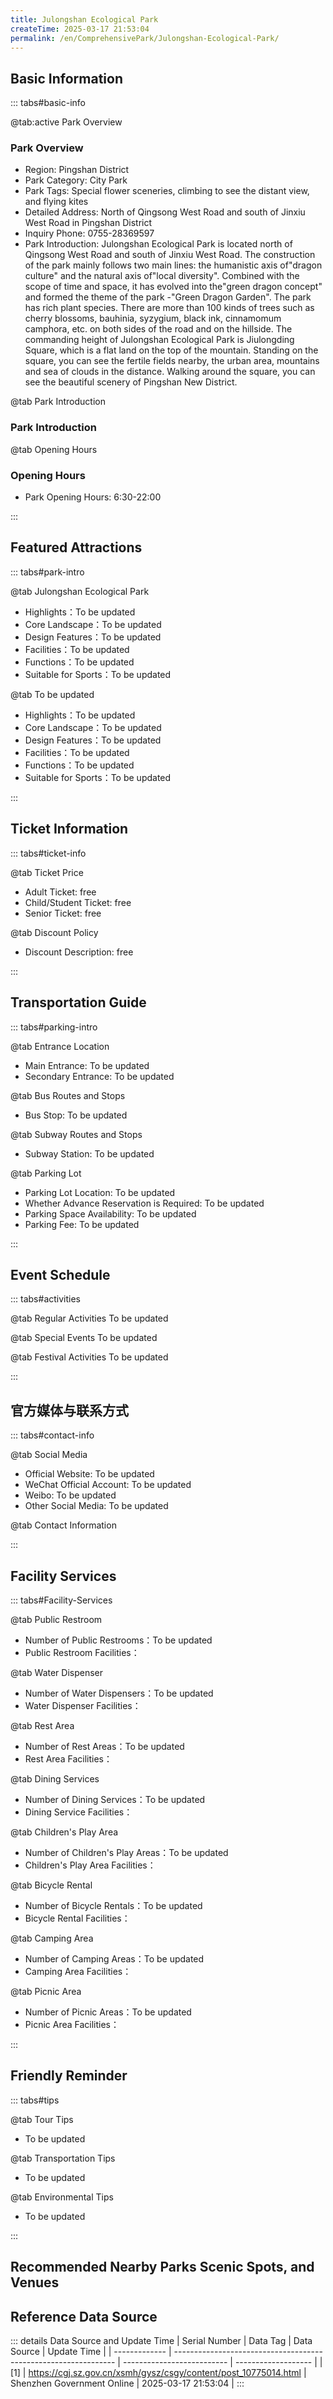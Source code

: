 ```yaml
---
title: Julongshan Ecological Park
createTime: 2025-03-17 21:53:04
permalink: /en/ComprehensivePark/Julongshan-Ecological-Park/
---
```



<script setup>
import ImageSwiper from '/.vuepress/theme/components/ImageSwiper.vue'
// 轮播图数据
const swiperItems = [
    {
                link: 'https://cgj.sz.gov.cn/img/4/4005/4005865/10775014.jpg',
                title: 'Julongshan Ecological Park',
                description: '',
                author: 'Shenzhen Government Online',
                date: '2025/03/17'
                },
  {
                link: 'https://cgj.sz.gov.cn/img/4/4005/4005865/10775014.jpg',
                title: 'Julongshan Ecological Park',
                description: '',
                author: 'Shenzhen Government Online',
                date: '2025/03/17'
                }
]
// 配置项
const swiperConfig = {
  height: 500,
  showInfo: true
}
</script>
<!-- 轮播图组件 -->
<ImageSwiper :items="swiperItems" :config="swiperConfig" />



## Basic Information

::: tabs#basic-info

@tab:active Park Overview
### Park Overview
- Region: Pingshan District
- Park Category: City Park
- Park Tags: Special flower sceneries, climbing to see the distant view, and flying kites
- Detailed Address: North of Qingsong West Road and south of Jinxiu West Road in Pingshan District
- Inquiry Phone: 0755-28369597
- Park Introduction: Julongshan Ecological Park is located north of Qingsong West Road and south of Jinxiu West Road. The construction of the park mainly follows two main lines: the humanistic axis of"dragon culture" and the natural axis of"local diversity". Combined with the scope of time and space, it has evolved into the"green dragon concept" and formed the theme of the park -"Green Dragon Garden". The park has rich plant species. There are more than 100 kinds of trees such as cherry blossoms, bauhinia, syzygium, black ink, cinnamomum camphora, etc. on both sides of the road and on the hillside. The commanding height of Julongshan Ecological Park is Jiulongding Square, which is a flat land on the top of the mountain. Standing on the square, you can see the fertile fields nearby, the urban area, mountains and sea of clouds in the distance. Walking around the square, you can see the beautiful scenery of Pingshan New District.

@tab Park Introduction
### Park Introduction
@tab Opening Hours
### Opening Hours
- Park Opening Hours: 6:30-22:00

:::

## Featured Attractions

::: tabs#park-intro

@tab Julongshan Ecological Park
<ImageCard
image="https://cgj.sz.gov.cn/images/index20230710_1.png"
    title="Julongshan Ecological Park"
    description="Dragon Soaring and Dancing ' Sculpture: The main body of the Dragon Soaring and Dancing Sculpture is cast in bronze, with a total height of 8.18 meters and a dragon pool diameter of 12.88 meters. The sculpture is rooted in Chinese traditional culture and its shape is inspired by the romantic poem of Li Bai, a poet of the Tang Dynasty, 'The flute plays the dragon and the water sings, the flute sings the phoenix and the sky descends', which is very inspiring. The sculpture shows the social outlook of Pingshan New District, where dragons soar and tigers leap, people live happily and well, and the development vision of ecological civilization that is close to nature. Dragons soar in Pingshan, music dances in the south sky; prosperity and auspiciousness, endless happiness! The Nine Dragon Tripod is the biggest highlight of the park. Almost every visitor to the park will take a photo with the Nine Dragon Tripod."
    date=""
    author="Shenzhen Government Online"
/>


- Highlights：To be updated
- Core Landscape：To be updated
- Design Features：To be updated
- Facilities：To be updated
- Functions：To be updated
- Suitable for Sports：To be updated

@tab To be updated
<ImageCard
image="https://cgj.sz.gov.cn/images/index20230710_1.png"
    title="Julongshan Ecological Park"
    description="Dragon Soaring and Dancing ' Sculpture: The main body of the Dragon Soaring and Dancing Sculpture is cast in bronze, with a total height of 8.18 meters and a dragon pool diameter of 12.88 meters. The sculpture is rooted in Chinese traditional culture and its shape is inspired by the romantic poem of Li Bai, a poet of the Tang Dynasty, 'The flute plays the dragon and the water sings, the flute sings the phoenix and the sky descends', which is very inspiring. The sculpture shows the social outlook of Pingshan New District, where dragons soar and tigers leap, people live happily and well, and the development vision of ecological civilization that is close to nature. Dragons soar in Pingshan, music dances in the south sky; prosperity and auspiciousness, endless happiness! The Nine Dragon Tripod is the biggest highlight of the park. Almost every visitor to the park will take a photo with the Nine Dragon Tripod."
    date=""
    author="Shenzhen Government Online"
/>


- Highlights：To be updated
- Core Landscape：To be updated
- Design Features：To be updated
- Facilities：To be updated
- Functions：To be updated
- Suitable for Sports：To be updated

:::

## Ticket Information

::: tabs#ticket-info

@tab Ticket Price
- Adult Ticket: free
- Child/Student Ticket: free
- Senior Ticket: free

@tab Discount Policy
- Discount Description: free

:::

## Transportation Guide

::: tabs#parking-intro

@tab Entrance Location
- Main Entrance: To be updated
- Secondary Entrance: To be updated

@tab Bus Routes and Stops
- Bus Stop: To be updated

@tab Subway Routes and Stops
- Subway Station: To be updated

@tab Parking Lot
- Parking Lot Location: To be updated
- Whether Advance Reservation is Required: To be updated
- Parking Space Availability: To be updated
- Parking Fee: To be updated

:::

## Event Schedule

::: tabs#activities

@tab Regular Activities
To be updated

@tab Special Events
To be updated

@tab Festival Activities
To be updated

:::

## 官方媒体与联系方式

::: tabs#contact-info

@tab Social Media
- Official Website: To be updated
- WeChat Official Account: To be updated
- Weibo: To be updated
- Other Social Media: To be updated

@tab Contact Information

:::

## Facility Services

::: tabs#Facility-Services

@tab Public Restroom
- Number of Public Restrooms：To be updated
- Public Restroom Facilities：

@tab Water Dispenser
- Number of Water Dispensers：To be updated
- Water Dispenser Facilities：

@tab Rest Area
- Number of Rest Areas：To be updated
- Rest Area Facilities：

@tab Dining Services
- Number of Dining Services：To be updated
- Dining Service Facilities：

@tab Children's Play Area
- Number of Children's Play Areas：To be updated
- Children's Play Area Facilities：

@tab Bicycle Rental
- Number of Bicycle Rentals：To be updated
- Bicycle Rental Facilities：

@tab Camping Area
- Number of Camping Areas：To be updated
- Camping Area Facilities：

@tab Picnic Area
- Number of Picnic Areas：To be updated
- Picnic Area Facilities：

:::

## Friendly Reminder

::: tabs#tips

@tab Tour Tips
- To be updated

@tab Transportation Tips
- To be updated

@tab Environmental Tips
- To be updated

:::

## Recommended Nearby Parks Scenic Spots, and Venues

<CardGrid>
  <ImageCard
        image="https://cgj.sz.gov.cn/img/4/4005/4005867/10775015.png"
        title="Julongshan Wetland Park"
        description="Julongshan Wetland Park is located at the intersection of Pingshan and Huizhou. It is adjacent to Julongshan Park in the west, Jinxiu Middle Road in the north, "
        href="/en/LandscapeLeisureGreenSpace/WetlandPark/Julongshan Wetland Park"
        author="Shenzhen Government Online"
        date="2025/01/02"
      />
      <ImageCard
        image="https://cgj.sz.gov.cn/img/4/4005/4005867/10775015.png"
        title="Julongshan Wetland Park"
        description="Julongshan Wetland Park is located at the intersection of Pingshan and Huizhou. It is adjacent to Julongshan Park in the west, Jinxiu Middle Road in the north, "
        href="/en/LandscapeLeisureGreenSpace/WetlandPark/Julongshan Wetland Park"
        author="Shenzhen Government Online"
        date="2025/01/02"
      />
    </CardGrid>


## Reference Data Source

::: details Data Source and Update Time
| Serial Number | Data Tag                                                        | Data Source                | Update Time         |
| ------------- | --------------------------------------------------------------- | -------------------------- | ------------------- |
| [1]           | https://cgj.sz.gov.cn/xsmh/gysz/csgy/content/post_10775014.html | Shenzhen Government Online | 2025-03-17 21:53:04 |
:::

